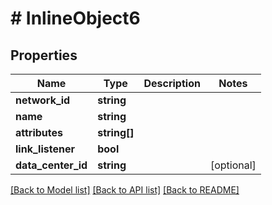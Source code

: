 # # InlineObject6

## Properties

Name | Type | Description | Notes
------------ | ------------- | ------------- | -------------
**network_id** | **string** |  | 
**name** | **string** |  | 
**attributes** | **string[]** |  | 
**link_listener** | **bool** |  | 
**data_center_id** | **string** |  | [optional] 

[[Back to Model list]](../../README.md#documentation-for-models) [[Back to API list]](../../README.md#documentation-for-api-endpoints) [[Back to README]](../../README.md)


